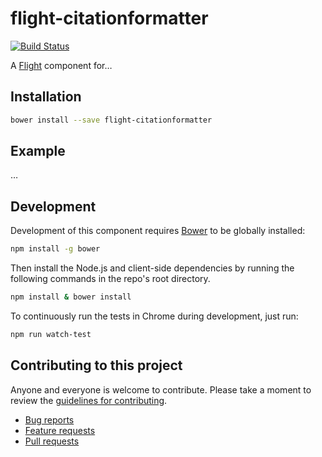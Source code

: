 # flight-citationformatter

[![Build Status](https://secure.travis-ci.org/<username>/flight-citationformatter.png)](http://travis-ci.org/<username>/flight-citationformatter)

A [Flight](https://github.com/flightjs/flight) component for…

## Installation

```bash
bower install --save flight-citationformatter
```

## Example

…

## Development

Development of this component requires [Bower](http://bower.io) to be globally
installed:

```bash
npm install -g bower
```

Then install the Node.js and client-side dependencies by running the following
commands in the repo's root directory.

```bash
npm install & bower install
```

To continuously run the tests in Chrome during development, just run:

```bash
npm run watch-test
```

## Contributing to this project

Anyone and everyone is welcome to contribute. Please take a moment to
review the [guidelines for contributing](CONTRIBUTING.md).

* [Bug reports](CONTRIBUTING.md#bugs)
* [Feature requests](CONTRIBUTING.md#features)
* [Pull requests](CONTRIBUTING.md#pull-requests)
